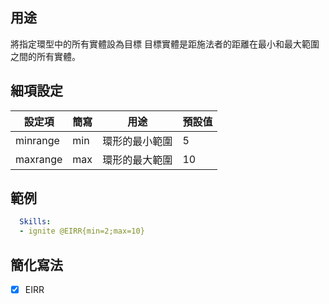 ## 用途
將指定環型中的所有實體設為目標
目標實體是距施法者的距離在最小和最大範圍之間的所有實體。


## 細項設定
| 設定項 | 簡寫   | 用途  | 預設值 |
|-----------|-----------|----------------------------------------------------------------------|---------|
| minrange  | min   | 環形的最小範圍| 5   |
| maxrange  | max   | 環形的最大範圍| 10  |



## 範例
```yaml
  Skills:
  - ignite @EIRR{min=2;max=10}
```


## 簡化寫法
- [x] EIRR